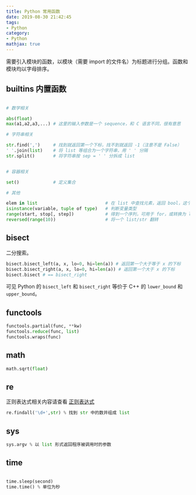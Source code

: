 ```yaml
---
title: Python 常用函数
date: 2019-08-30 21:42:45
tags:
- Python
category:
- Python
mathjax: true
---
```


需要引入模块的函数，以模块（需要 import 的文件名）为标题进行分组。函数和模块均以字母排序。

## builtins 内置函数

```py

# 数学相关

abs(float)
max(a1,a2,a3,...) # 这里的输入参数是一个 sequence，和 C 语言不同，很有意思

# 字符串相关

str.find(',')     # 找到就返回第一个下标，找不到就返回 -1（注意不是 False）
' '.join(list)    # 将 list 等组合为一个字符串，用 ' ' 分隔
str.split()       # 将字符串按 sep = ' ' 分拆成 list


# 容器相关

set()             # 定义集合

# 其他

elem in list                          # 在 list 中查找元素，返回 bool，这个直接用 in 关键字可太猛了
isinstance(variable, tuple of type)   # 判断变量类型
range(start, stop[, step])            # 得到一个序列，可用于 for，或转换为 list 类型
reversed(range(10))                   # 将一个 list/str 翻转

```

## bisect

二分搜索。

```py
bisect.bisect_left(a, x, lo=0, hi=len(a)) # 返回第一个大于等于 x 的下标
bisect.bisect_right(a, x, lo=0, hi=len(a)) # 返回第一个大于 x 的下标
bisect.bisect # == bisect_right
```

可见 Python 的 `bisect_left` 和 `bisect_right` 等价于 C++ 的 `lower_bound` 和 `upper_bound`。

## functools

```py
functools.partial(func, **kw)
functools.reduce(func, list)
functools.wraps(func)
```

## math

```py
math.sqrt(float)
```

## re

正则表达式相关内容请查看 [正则表达式](/Computer-Science/regular-expression.md)

```py
re.findall('\d+',str) % 找到 str 中的数并组成 list
```
## sys

```py
sys.argv % 以 list 形式返回程序被调用时的参数
```

## time

```py

time.sleep(second)
time.time() % 单位为秒
```
